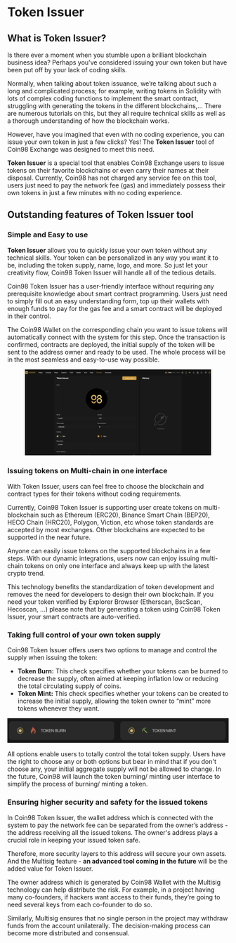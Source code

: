 # Token Issuer

## What is Token Issuer?

Is there ever a moment when you stumble upon a brilliant blockchain business idea? Perhaps you've considered issuing your own token but have been put off by your lack of coding skills.

Normally, when talking about token issuance, we’re talking about such a long and complicated process; for example, writing tokens in Solidity with lots of complex coding functions to implement the smart contract, struggling with generating the tokens in the different blockchains,... There are numerous tutorials on this, but they all require technical skills as well as a thorough understanding of how the blockchain works.

However, have you imagined that even with no coding experience, you can issue your own token in just a few clicks? Yes! The **Token Issuer** tool of Coin98 Exchange was designed to meet this need.

**Token Issuer** is a special tool that enables Coin98 Exchange users to issue tokens on their favorite blockchains or even carry their names at their disposal. Currently, Coin98 has not charged any service fee on this tool, users just need to pay the network fee (gas) and immediately possess their own tokens in just a few minutes with no coding experience.

## Outstanding features of Token Issuer tool

### Simple and Easy to use

**Token Issuer** allows you to quickly issue your own token without any technical skills. Your token can be personalized in any way you want it to be, including the token supply, name, logo, and more. So just let your creativity flow, Coin98 Token Issuer will handle all of the tedious details.

Coin98 Token Issuer has a user-friendly interface without requiring any prerequisite knowledge about smart contract programming. Users just need to simply fill out an easy understanding form, top up their wallets with enough funds to pay for the gas fee and a smart contract will be deployed in their control.

The Coin98 Wallet on the corresponding chain you want to issue tokens will automatically connect with the system for this step. Once the transaction is confirmed, contracts are deployed, the initial supply of the token will be sent to the address owner and ready to be used. The whole process will be in the most seamless and easy-to-use way possible.

<figure><img src="../../../.gitbook/assets/Screenshot 0006-06-22 at 21.22.37.png" alt=""><figcaption></figcaption></figure>

### Issuing tokens on Multi-chain in one interface

With Token Issuer, users can feel free to choose the blockchain and contract types for their tokens without coding requirements.

Currently, Coin98 Token Issuer is supporting user create tokens on multi-blockchain such as Ethereum (ERC20), Binance Smart Chain (BEP20), HECO Chain (HRC20), Polygon, Viction, etc whose token standards are accepted by most exchanges. Other blockchains are expected to be supported in the near future.

Anyone can easily issue tokens on the supported blockchains in a few steps. With our dynamic integrations, users now can enjoy issuing multi-chain tokens on only one interface and always keep up with the latest crypto trend.

This technology benefits the standardization of token development and removes the need for developers to design their own blockchain. If you need your token verified by Explorer Browser (Etherscan, BscScan, Hecoscan, …) please note that by generating a token using Coin98 Token Issuer, your smart contracts are auto-verified.

### Taking full control of your own token supply

Coin98 Token Issuer offers users two options to manage and control the supply when issuing the token:

* **Token Burn:** This check specifies whether your tokens can be burned to decrease the supply, often aimed at keeping inflation low or reducing the total circulating supply of coins.
* **Token Mint:** This check specifies whether your tokens can be created to increase the initial supply, allowing the token owner to “mint” more tokens whenever they want.

![](<../../../.gitbook/assets/2 (13)>)

All options enable users to totally control the total token supply. Users have the right to choose any or both options but bear in mind that if you don't choose any, your initial aggregate supply will not be allowed to change. In the future, Coin98 will launch the token burning/ minting user interface to simplify the process of burning/ minting a token.

### Ensuring higher security and safety for the issued tokens

In Coin98 Token Issuer, the wallet address which is connected with the system to pay the network fee can be separated from the owner’s address - the address receiving all the issued tokens. The owner's address plays a crucial role in keeping your issued token safe.

Therefore, more security layers to this address will secure your own assets. And the Multisig feature - **an advanced tool coming in the future** will be the added value for Token Issuer.

The owner address which is generated by Coin98 Wallet with the Multisig technology can help distribute the risk. For example, in a project having many co-founders, if hackers want access to their funds, they’re going to need several keys from each co-founder to do so.

Similarly, Multisig ensures that no single person in the project may withdraw funds from the account unilaterally. The decision-making process can become more distributed and consensual.
